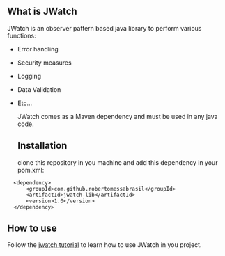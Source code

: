 ## What is JWatch

JWatch is an observer pattern based java library to perform various functions:

* Error handling
* Security measures
* Logging
* Data Validation
* Etc...

  JWatch comes as a Maven dependency and must be used in any java code.

  ## Installation

  clone this repository in you machine and add this dependency in your pom.xml:
```
  <dependency>
      <groupId>com.github.robertomessabrasil</groupId>
      <artifactId>jwatch-lib</artifactId>
      <version>1.0</version>
  </dependency>
```
  ## How to use

Follow the [jwatch tutorial](https://github.com/RobertoMessaBrasil/jwatch-tutorial) to learn how to use JWatch in you project.
